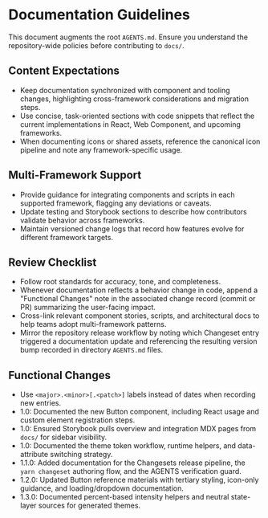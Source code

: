 # Documentation Guidelines

This document augments the root `AGENTS.md`. Ensure you understand the repository-wide policies before contributing to `docs/`.

## Content Expectations
- Keep documentation synchronized with component and tooling changes, highlighting cross-framework considerations and migration steps.
- Use concise, task-oriented sections with code snippets that reflect the current implementations in React, Web Component, and upcoming frameworks.
- When documenting icons or shared assets, reference the canonical icon pipeline and note any framework-specific usage.

## Multi-Framework Support
- Provide guidance for integrating components and scripts in each supported framework, flagging any deviations or caveats.
- Update testing and Storybook sections to describe how contributors validate behavior across frameworks.
- Maintain versioned change logs that record how features evolve for different framework targets.

## Review Checklist
- Follow root standards for accuracy, tone, and completeness.
- Whenever documentation reflects a behavior change in code, append a "Functional Changes" note in the associated change record (commit or PR) summarizing the user-facing impact.
- Cross-link relevant component stories, scripts, and architectural docs to help teams adopt multi-framework patterns.
- Mirror the repository release workflow by noting which Changeset entry triggered a documentation update and referencing the resulting version bump recorded in directory `AGENTS.md` files.

## Functional Changes
- Use `<major>.<minor>[.<patch>]` labels instead of dates when recording new entries.
- 1.0: Documented the new Button component, including React usage and custom element registration steps.
- 1.0: Ensured Storybook pulls overview and integration MDX pages from `docs/` for sidebar visibility.
- 1.0: Documented the theme token workflow, runtime helpers, and data-attribute switching strategy.
- 1.1.0: Added documentation for the Changesets release pipeline, the `yarn changeset` authoring flow, and the AGENTS verification guard.
- 1.2.0: Updated Button reference materials with tertiary styling, icon-only guidance, and loading/dropdown documentation.
- 1.3.0: Documented percent-based intensity helpers and neutral state-layer sources for generated themes.
